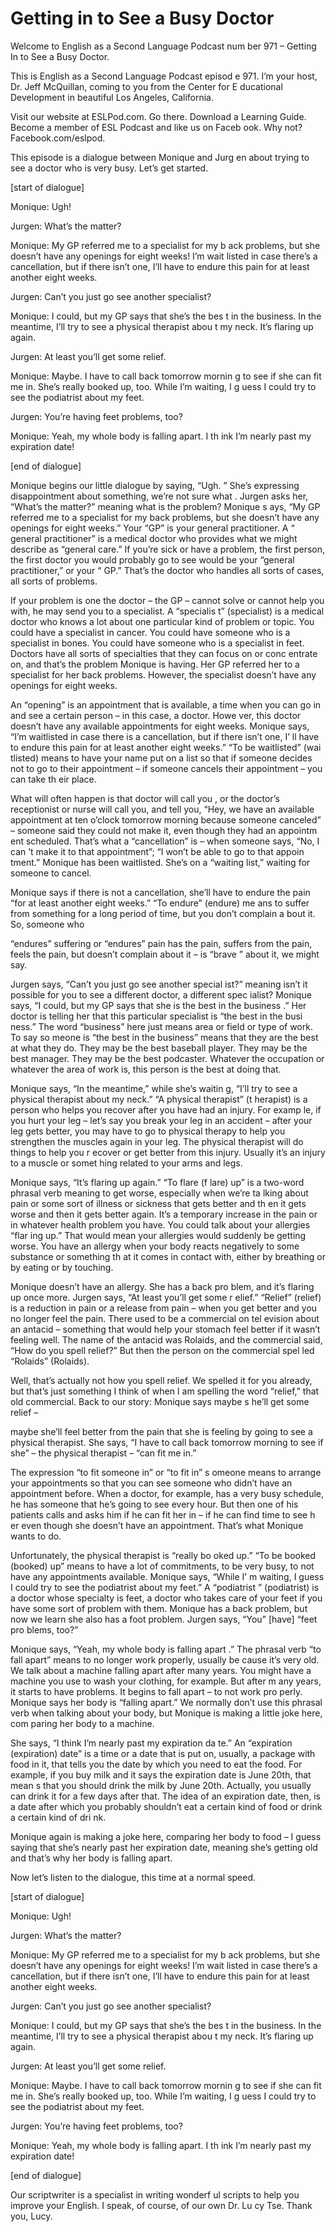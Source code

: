 # Getting in to See a Busy Doctor

Welcome to English as a Second Language Podcast num ber 971 – Getting In to See a Busy Doctor.

This is English as a Second Language Podcast episod e 971. I’m your host, Dr. Jeff McQuillan, coming to you from the Center for E ducational Development in beautiful Los Angeles, California.

Visit our website at ESLPod.com. Go there. Download  a Learning Guide. Become a member of ESL Podcast and like us on Faceb ook. Why not? Facebook.com/eslpod.

This episode is a dialogue between Monique and Jurg en about trying to see a doctor who is very busy. Let’s get started.

[start of dialogue]

Monique: Ugh!

Jurgen: What’s the matter?

Monique: My GP referred me to a specialist for my b ack problems, but she doesn’t have any openings for eight weeks! I’m wait listed in case there’s a cancellation, but if there isn’t one, I’ll have to endure this pain for at least another eight weeks.

Jurgen: Can’t you just go see another specialist?

Monique: I could, but my GP says that she’s the bes t in the business. In the meantime, I’ll try to see a physical therapist abou t my neck. It’s flaring up again.

Jurgen: At least you’ll get some relief.

Monique: Maybe. I have to call back tomorrow mornin g to see if she can fit me in. She’s really booked up, too. While I’m waiting, I g uess I could try to see the podiatrist about my feet.

Jurgen: You’re having feet problems, too?

Monique: Yeah, my whole body is falling apart. I th ink I’m nearly past my expiration date!

 [end of dialogue]

Monique begins our little dialogue by saying, “Ugh. ” She’s expressing disappointment about something, we’re not sure what . Jurgen asks her, “What’s the matter?” meaning what is the problem? Monique s ays, “My GP referred me to a specialist for my back problems, but she doesn’t have any openings for eight weeks.” Your “GP” is your general practitioner. A “ general practitioner” is a medical doctor who provides what we might describe as “general care.” If you’re sick or have a problem, the first person, the first  doctor you would probably go to see would be your “general practitioner,” or your “ GP.” That’s the doctor who handles all sorts of cases, all sorts of problems.

If your problem is one the doctor – the GP – cannot  solve or cannot help you with, he may send you to a specialist. A “specialis t” (specialist) is a medical doctor who knows a lot about one particular kind of  problem or topic. You could have a specialist in cancer. You could have someone  who is a specialist in bones. You could have someone who is a specialist in feet. Doctors have all sorts of specialties that they can focus on or conc entrate on, and that’s the problem Monique is having. Her GP referred her to a  specialist for her back problems. However, the specialist doesn’t have any openings for eight weeks.

An “opening” is an appointment that is available, a  time when you can go in and see a certain person – in this case, a doctor. Howe ver, this doctor doesn’t have any available appointments for eight weeks. Monique  says, “I’m waitlisted in case there is a cancellation, but if there isn’t one, I’ ll have to endure this pain for at least another eight weeks.” “To be waitlisted” (wai tlisted) means to have your name put on a list so that if someone decides not to go to their appointment – if someone cancels their appointment – you can take th eir place.

What will often happen is that doctor will call you , or the doctor’s receptionist or nurse will call you, and tell you, “Hey, we have an  available appointment at ten o’clock tomorrow morning because someone canceled” – someone said they could not make it, even though they had an appointm ent scheduled. That’s what a “cancellation” is – when someone says, “No, I can ’t make it to that appointment”; “I won’t be able to go to that appoin tment.” Monique has been waitlisted. She’s on a “waiting list,” waiting for someone to cancel.

Monique says if there is not a cancellation, she’ll  have to endure the pain “for at least another eight weeks.” “To endure” (endure) me ans to suffer from something for a long period of time, but you don’t complain a bout it. So, someone who

“endures” suffering or “endures” pain has the pain,  suffers from the pain, feels the pain, but doesn’t complain about it – is “brave ” about it, we might say.

Jurgen says, “Can’t you just go see another special ist?” meaning isn’t it possible for you to see a different doctor, a different spec ialist? Monique says, “I could, but my GP says that she is the best in the business .” Her doctor is telling her that this particular specialist is “the best in the busi ness.” The word “business” here just means area or field or type of work. To say so meone is “the best in the business” means that they are the best at what they  do. They may be the best baseball player. They may be the best manager. They  may be the best podcaster. Whatever the occupation or whatever the area of work is, this person is the best at doing that.

Monique says, “In the meantime,” while she’s waitin g, “I’ll try to see a physical therapist about my neck.” “A physical therapist” (t herapist) is a person who helps you recover after you have had an injury. For examp le, if you hurt your leg – let’s say you break your leg in an accident – after your leg gets better, you may have to go to physical therapy to help you strengthen the muscles again in your leg. The physical therapist will do things to help you r ecover or get better from this injury. Usually it’s an injury to a muscle or somet hing related to your arms and legs.

Monique says, “It’s flaring up again.” “To flare (f lare) up” is a two-word phrasal verb meaning to get worse, especially when we’re ta lking about pain or some sort of illness or sickness that gets better and th en it gets worse and then it gets better again. It’s a temporary increase in the pain  or in whatever health problem you have. You could talk about your allergies “flar ing up.” That would mean your allergies would suddenly be getting worse. You have  an allergy when your body reacts negatively to some substance or something th at it comes in contact with, either by breathing or by eating or by touching.

Monique doesn’t have an allergy. She has a back pro blem, and it’s flaring up once more. Jurgen says, “At least you’ll get some r elief.” “Relief” (relief) is a reduction in pain or a release from pain – when you  get better and you no longer feel the pain. There used to be a commercial on tel evision about an antacid – something that would help your stomach feel better if it wasn’t feeling well. The name of the antacid was Rolaids, and the commercial  said, “How do you spell relief?” But then the person on the commercial spel led “Rolaids” (Rolaids).

Well, that’s actually not how you spell relief. We spelled it for you already, but that’s just something I think of when I am spelling  the word “relief,” that old commercial. Back to our story: Monique says maybe s he’ll get some relief –

maybe she’ll feel better from the pain that she is feeling by going to see a physical therapist. She says, “I have to call back tomorrow morning to see if she” – the physical therapist – “can fit me in.”

The expression “to fit someone in” or “to fit in” s omeone means to arrange your appointments so that you can see someone who didn’t  have an appointment before. When a doctor, for example, has a very busy  schedule, he has someone that he’s going to see every hour. But then one of his patients calls and asks him if he can fit her in – if he can find time to see h er even though she doesn’t have an appointment. That’s what Monique wants to do.

Unfortunately, the physical therapist is “really bo oked up.” “To be booked (booked) up” means to have a lot of commitments, to  be very busy, to not have any appointments available. Monique says, “While I’ m waiting, I guess I could try to see the podiatrist about my feet.” A “podiatrist ” (podiatrist) is a doctor whose specialty is feet, a doctor who takes care of your feet if you have some sort of problem with them. Monique has a back problem, but now we learn she also has a foot problem. Jurgen says, “You” [have] “feet pro blems, too?”

Monique says, “Yeah, my whole body is falling apart .” The phrasal verb “to fall apart” means to no longer work properly, usually be cause it’s very old. We talk about a machine falling apart after many years. You  might have a machine you use to wash your clothing, for example. But after m any years, it starts to have problems. It begins to fall apart – to not work pro perly. Monique says her body is “falling apart.” We normally don’t use this phrasal  verb when talking about your body, but Monique is making a little joke here, com paring her body to a machine.

She says, “I think I’m nearly past my expiration da te.” An “expiration (expiration) date” is a time or a date that is put on, usually, a package with food in it, that tells you the date by which you need to eat the food. For  example, if you buy milk and it says the expiration date is June 20th, that mean s that you should drink the milk by June 20th. Actually, you usually can drink it for a few days after that. The idea of an expiration date, then, is a date after which you probably shouldn’t eat a certain kind of food or drink a certain kind of dri nk.

Monique again is making a joke here, comparing her body to food – I guess saying that she’s nearly past her expiration date, meaning she’s getting old and that’s why her body is falling apart.

Now let’s listen to the dialogue, this time at a normal speed.

[start of dialogue]

 Monique: Ugh!

Jurgen: What’s the matter?

Monique: My GP referred me to a specialist for my b ack problems, but she doesn’t have any openings for eight weeks! I’m wait listed in case there’s a cancellation, but if there isn’t one, I’ll have to endure this pain for at least another eight weeks.

Jurgen: Can’t you just go see another specialist?

Monique: I could, but my GP says that she’s the bes t in the business. In the meantime, I’ll try to see a physical therapist abou t my neck. It’s flaring up again.

Jurgen: At least you’ll get some relief.

Monique: Maybe. I have to call back tomorrow mornin g to see if she can fit me in. She’s really booked up, too. While I’m waiting, I g uess I could try to see the podiatrist about my feet.

Jurgen: You’re having feet problems, too?

Monique: Yeah, my whole body is falling apart. I th ink I’m nearly past my expiration date!

[end of dialogue]

Our scriptwriter is a specialist in writing wonderf ul scripts to help you improve your English. I speak, of course, of our own Dr. Lu cy Tse. Thank you, Lucy.



